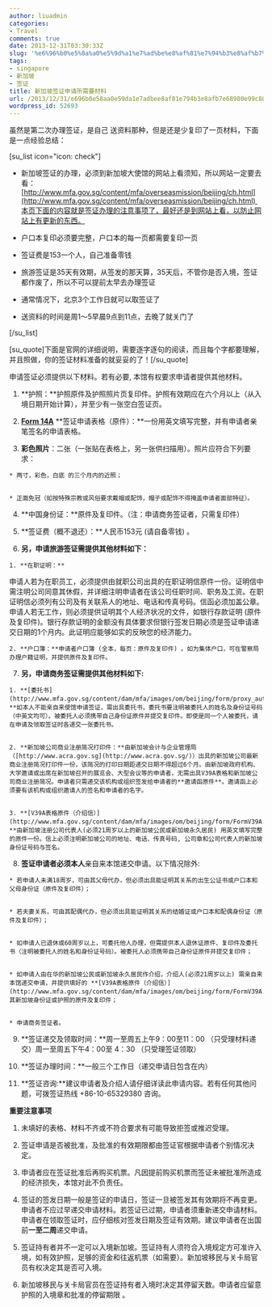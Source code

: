 ```yaml
---
author: liuadmin
categories:
- Travel
comments: true
date: 2013-12-31T03:30:33Z
slug: '%e6%96%b0%e5%8a%a0%e5%9d%a1%e7%ad%be%e8%af%81%e7%94%b3%e8%af%b7%e6%89%80%e9%9c%80%e8%a6%81%e6%9d%90%e6%96%99'
tags:
- singapore
- 新加坡
- 签证
title: 新加坡签证申请所需要材料
url: /2013/12/31/e696b0e58aa0e59da1e7adbee8af81e794b3e8afb7e68980e99c80e8a681e69d90e69699/
wordpress_id: 52693
---
```


虽然是第二次办理签证，是自己 送资料那种，但是还是少复印了一页材料，下面是一点经验总结：

[su_list icon="icon: check"]



	
  * 新加坡签证的办理，必须到新加坡大使馆的网站上看须知，所以网站一定要去看：[http://www.mfa.gov.sg/content/mfa/overseasmission/beijing/ch.html](http://www.mfa.gov.sg/content/mfa/overseasmission/beijing/ch.html) 本页下面的内容就是签证办理的注意事项了，最好还是到网站上看，以防止网站上有更新的东西。

	
  * 户口本复印必须要完整，户口本的每一页都需要复印一页

	
  * 签证费是153一个人，自己准备零钱

	
  * 旅游签证是35天有效期，从签发的那天算，35天后，不管你是否入境，签证都作废了，所以不可以提前太早去办理签证

	
  * 通常情况下，北京3个工作日就可以取签证了

	
  * 送资料的时间是周1～5早晨9点到11点，去晚了就关门了


[/su_list]

<!--more-->

[su_quote]下面是官网的详细说明，需要逐字逐句的阅读，而且每个字都要理解，并且照做，你的签证材料准备的就妥妥的了！[/su_quote]




申请签证必须提供以下材料。若有必要, 本馆有权要求申请者提供其他材料。



	
  1. **护照：**护照原件及护照照片页复印件。护照有效期应在六个月以上（从入境日期开始计算），并至少有一张空白签证页。

	
  2. **[Form 14A](http://www.mfa.gov.sg/content/dam/mfa/images/om/beijing/form/Form14A_bilingual.pdf)** **签证申请表格（原件）：**一份用英文填写完整，并有申请者亲笔签名的申请表格。

	
  3. **彩色照片**：二张（一张贴在表格上，另一张供扫描用）。照片应符合下列要求：

	
    * 两寸，彩色，白底 的三个月内的近照；

	
    * 正面免冠（如按特殊宗教或风俗要求戴帽或配饰，帽子或配饰不得掩盖申请者面部特征）。




	
  4. **中国身份证：**原件及复印件。（注：申请商务签证者，只需复印件）

	
  5. **签证费（概不退还）：**人民币153元 (请自备零钱) 。

	
  6. ****另，申请旅游签证需提供其他材料如下：****

	
    1. **在职证明：**
申请人若为在职员工，必须提供由就职公司出具的在职证明信原件一份。证明信中需注明公司同意其休假，并详细注明申请者在该公司任职时间、职务及工资。在职证明信必须列有公司及有关联系人的地址、电话和传真号码。信函必须加盖公章。申请人若无工作，则必须提供证明其个人经济状况的文件，如银行存款证明 (原件及复印件)。银行存款证明的金额没有具体要求但银行签发日期必须是签证申请递交日期的1个月内。此证明应能够如实的反映您的经济能力。

	
    2. **户口簿：**申请者户口簿 (全本，每页：原件及复印件) 。如为集体户口，可在警察局办理户籍证明，并提供原件及复印件。




	
  7. **另，申请商务签证需提供其他材料如下:**

	
    1. **[委托书](http://www.mfa.gov.sg/content/dam/mfa/images/om/beijing/form/proxy_authorisation_letter.pdf)：**如本人不能亲自来使馆申请签证，需出具委托书，委托书要注明被委托人的姓名及身份证号码（中英文均可）。被委托人必须携带自己身份证原件并提交复印件。即使是同一个人被委托，请在申请及领取签证时各递交一张委托书。

	
    2. **新加坡公司商业注册简况打印件：**由新加坡会计与企业管理局（[http://www.acra.gov.sg](http://www.acra.gov.sg/)）出具的新加坡公司最新商业注册简况打印件一份，该简况的打印日期距递交日期不得超过6个月。由新加坡政府机构、大学邀请或出席在新加坡召开的展览会、大型会议等的申请者，无需出具V39A表格和新加坡公司商业注册简况。申请者只需递交该机构或组织签发给申请者的**邀请函原件**。邀请函上必须要有该机构或组织邀请人的签名和申请者的名字。

	
    3. **[V39A表格原件（介绍信）](http://www.mfa.gov.sg/content/dam/mfa/images/om/beijing/form/FormV39A.pdf)：**由新加坡注册公司代表人(必须21周岁以上的新加坡公民或新加坡永久居民) 用英文填写完整的原件一份。信上必须注明新加坡公司的地址、电话、传真号码, 公司章和公司代表人的新加坡身份证号码与签名。




	
  8. **签证申请者必须本人**亲自来本馆递交申请。以下情况除外:

	
    * 若申请人未满18周岁，可由其父母代办，但必须出具能证明其关系的出生公证书或户口本和父母身份证（原件及复印件）；

	
    * 若夫妻关系，可由其配偶代办，但必须出具能证明其关系的结婚证或户口本和配偶身份证（原件及复印件）；

	
    * 如申请人已退休或60周岁以上，可委托他人办理，但需提供本人退休证原件、复印件及委托书（注明被委托人的姓名和身份证号码）。被委托人必须携带自己身份证原件并提交复印件；

	
    * 如申请人由在华的新加坡公民或新加坡永久居民作介绍，介绍人(必须21周岁以上) 需亲自来本馆递交申请，并提供填好的 **[V39A表格原件（介绍信）](http://www.mfa.gov.sg/content/dam/mfa/images/om/beijing/form/FormV39A.pdf)** 及其新加坡身份证或护照的原件及复印件；

	
    * 申请商务签证者。




	
  9. **签证递交及领取时间：**周一至周五上午9：00至11：00 （只受理材料递交）周一至周五下午4：00至 4：30 （只受理签证领取）

	
  10. **签证办理时间：**一般三个工作日（递交申请日包含在内）

	
  11. **签证咨询:**建议申请者及介绍人请仔细详读此申请内容。若有任何其他问题，可拨签证热线 +86-10-65329380 咨询。









**重要注意事项**



	
  1. 未填好的表格、材料不齐或不符合要求有可能导致拒签或推迟受理。

	
  2. 签证申请是否被批准，及批准的有效期限都由签证官根据申请者个别情况决定。

	
  3. 申请者应在签证批准后再购买机票。凡因提前购买机票而签证未被批准所造成的经济损失，本馆对此不负责任。

	
  4. 签证的签发日期一般是签证的申请日，签证一旦被签发其有效期将不再变更。申请者不应过早递交申请材料。若签证已过期，申请者须重新递交申请材料。申请者在领取签证时，应仔细核对签发日期及签证有效期。建议申请者在出国前**一至二周**递交申请。

	
  5. 签证持有者并不一定可以入境新加坡。签证持有人须符合入境规定方可准许入境，如有效护照，足够的资金和往返机票（如需要）。新加坡移民与关卡局官员有权决定其是否可入境。

	
  6. 新加坡移民与关卡局官员在签证持有者入境时决定其停留天数。申请者应留意护照的入境章和批准的停留期限 。



